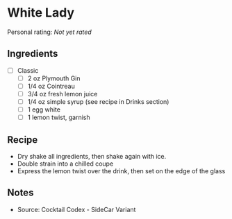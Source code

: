 <!-- Needs Manual Review -->

# White Lady

<!-- {cts} rating=0; (User can specify rating on scale of 1-5) -->

Personal rating: *Not yet rated*

<!-- {cte} -->

<!-- {cts} name_image=None; (User can specify image name) -->

<!-- TODO: Capture image -->

<!-- {cte} -->

## Ingredients

* [ ] Classic
    * [ ] 2 oz Plymouth Gin
    * [ ] 1/4 oz Cointreau
    * [ ] 3/4 oz fresh lemon juice
    * [ ] 1/4 oz simple syrup (see recipe in Drinks section)
    * [ ] 1 egg white
    * [ ] 1 lemon twist, garnish

## Recipe

* Dry shake all ingredients, then shake again with ice.
* Double strain into a chilled coupe
* Express the lemon twist over the drink, then set on the edge of the glass

## Notes

* Source: Cocktail Codex - SideCar Variant
